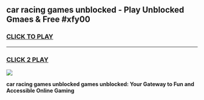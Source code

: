 
## car racing games unblocked - Play Unblocked Gmaes & Free #xfy00
<h3>
<a href="https://premium.freeplayer.one?title=car_racing_games_unblocked&ref=03M">CLICK TO PLAY</a></h3>
<hr>

<h3>
<a href="https://premium.freeplayer.one?title=car_racing_games_unblocked&ref=03M">CLICK 2 PLAY</a>
  
</h3>

<a href="https://premium.freeplayer.one?title=car_racing_games_unblocked&ref=03M"><img src="https://clearcache.store/games.png"></a>


**car racing games unblocked games unblocked: Your Gateway to Fun and Accessible Online Gaming**
